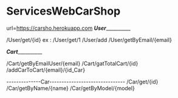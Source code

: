 # ServicesWebCarShop
url=https://carsho.herokuapp.com
_________________User___________________________

/User/get/{id} ex : /User/get/1
/User/add
/User/getByEmail/{email}

_________________Cart___________________________

/Cart/getByEmailUser/{email}
/Cart/gatTotalCart/{id}
/addCarToCart/{email}/{id_Car}

--------------Car-------------------------------
/Car/get/{id}
/Car/getByName/{name}
/Car/getByModel/{model}
